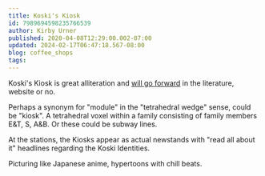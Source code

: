 ```yaml
---
title: Koski's Kiosk
id: 7989694598235766539
author: Kirby Urner
published: 2020-04-08T12:29:00.002-07:00
updated: 2024-02-17T06:47:18.567-08:00
blog: coffee_shops
tags: 
---
```


[](https://blogger.googleusercontent.com/img/b/R29vZ2xl/AVvXsEjOQE6uLKQ39SHshwSRPDqyiafO4erxijMnyMKxI9T4EUU8wVHvp-UkWscEdmja4Lb54ljtUQEqrk-p1oxRmId1EmQeuD5xEExucdFpZf8N3EwcqTPBzGco_uy8XgjyuJ_qrp5nkjVEeIrF/s357/geometry.gif)
Koski's Kiosk is great alliteration and [will go forward](https://www.youtube.com/@dekay5555555/videos) in the literature, website or no.

Perhaps a synonym for "module" in the "tetrahedral wedge" sense, could be "kiosk". A tetrahedral voxel within a family consisting of family members E&T, S, A&B. Or these could be subway lines.

At the stations, the Kiosks appear as actual newstands with "read all about it" headlines regarding the Koski Identities. 

Picturing like Japanese anime, hypertoons with chill beats.